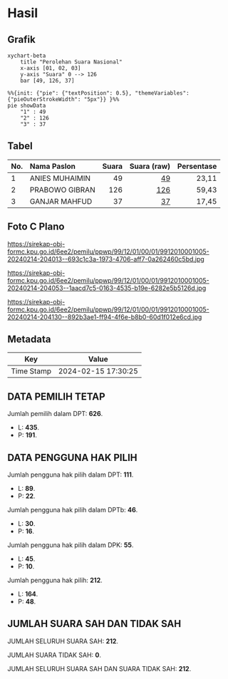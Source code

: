 # Hasil

## Grafik

```mermaid
xychart-beta
    title "Perolehan Suara Nasional"
    x-axis [01, 02, 03]
    y-axis "Suara" 0 --> 126
    bar [49, 126, 37]
```

```mermaid
%%{init: {"pie": {"textPosition": 0.5}, "themeVariables": {"pieOuterStrokeWidth": "5px"}} }%%
pie showData
    "1" : 49
    "2" : 126
    "3" : 37
```

## Tabel

| No. | Nama Paslon    | Suara | Suara (raw) | Persentase |
|:--- |:-------------- | -----:| -----------:| ----------:|
| 1   | ANIES MUHAIMIN | 49    | [49][p-1]   | 23,11      |
| 2   | PRABOWO GIBRAN | 126   | [126][p-2]  | 59,43      |
| 3   | GANJAR MAHFUD  | 37    | [37][p-3]   | 17,45      |


[p-1]: https://github.com/gigit-pemilu/pemilu-2024/blob/main/pilpres/hitung-suara/sub/99-luar-negeri/sub/12-bandar-seri-begawan-brunei-darussalam/sub/01-bandar-seri-begawan-brunei-darussalam/sub/0001-bandar-seri-begawan-brunei-darussalam/sub/005-tps-004/sub/paslon-1.txt
[p-2]: https://github.com/gigit-pemilu/pemilu-2024/blob/main/pilpres/hitung-suara/sub/99-luar-negeri/sub/12-bandar-seri-begawan-brunei-darussalam/sub/01-bandar-seri-begawan-brunei-darussalam/sub/0001-bandar-seri-begawan-brunei-darussalam/sub/005-tps-004/sub/paslon-2.txt
[p-3]: https://github.com/gigit-pemilu/pemilu-2024/blob/main/pilpres/hitung-suara/sub/99-luar-negeri/sub/12-bandar-seri-begawan-brunei-darussalam/sub/01-bandar-seri-begawan-brunei-darussalam/sub/0001-bandar-seri-begawan-brunei-darussalam/sub/005-tps-004/sub/paslon-3.txt

## Foto C Plano

https://sirekap-obj-formc.kpu.go.id/6ee2/pemilu/ppwp/99/12/01/00/01/9912010001005-20240214-204013--693c1c3a-1973-4706-aff7-0a262460c5bd.jpg

https://sirekap-obj-formc.kpu.go.id/6ee2/pemilu/ppwp/99/12/01/00/01/9912010001005-20240214-204053--1aacd7c5-0163-4535-b19e-6282e5b5126d.jpg

https://sirekap-obj-formc.kpu.go.id/6ee2/pemilu/ppwp/99/12/01/00/01/9912010001005-20240214-204130--892b3ae1-ff94-4f6e-b8b0-60d1f012e6cd.jpg


## Metadata

| Key        | Value               |
| ---------- | ------------------- |
| Time Stamp | 2024-02-15 17:30:25 |


## DATA PEMILIH TETAP

Jumlah pemilih dalam DPT: **626**.
 * L: **435**.
 * P: **191**.

## DATA PENGGUNA HAK PILIH

Jumlah pengguna hak pilih dalam DPT: **111**.
 * L: **89**.
 * P: **22**.

Jumlah pengguna hak pilih dalam DPTb: **46**.
 * L: **30**.
 * P: **16**.

Jumlah pengguna hak pilih dalam DPK: **55**.
 * L: **45**.
 * P: **10**.

Jumlah pengguna hak pilih: **212**.
 * L: **164**.
 * P: **48**.

## JUMLAH SUARA SAH DAN TIDAK SAH

JUMLAH SELURUH SUARA SAH: **212**.

JUMLAH SUARA TIDAK SAH: **0**.

JUMLAH SELURUH SUARA SAH DAN SUARA TIDAK SAH: **212**.


